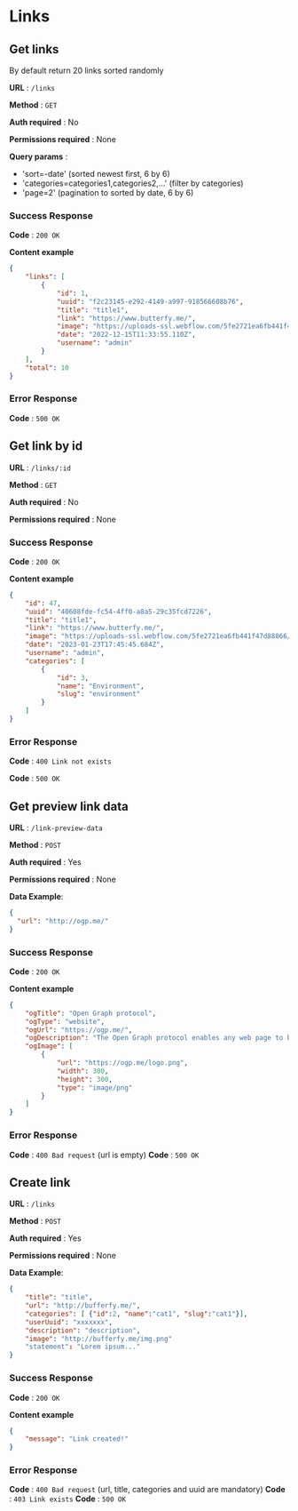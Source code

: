 # Links

## Get links

By default return 20 links sorted randomly

**URL** : `/links`

**Method** : `GET`

**Auth required** : No

**Permissions required** : None

**Query params** :

- 'sort=-date' (sorted newest first, 6 by 6)
- 'categories=categories1,categories2,...' (filter by categories)
- 'page=2' (pagination to sorted by date, 6 by 6)

### Success Response

**Code** : `200 OK`

**Content example**

```json
{
    "links": [
        {
            "id": 1,
            "uuid": "f2c23145-e292-4149-a997-918566608b76",
            "title": "title1",
            "link": "https://www.butterfy.me/",
            "image": "https://uploads-ssl.webflow.com/5fe2721ea6fb441f47d88866/5fe2726881e6e52053a0217c_Butterfy_Logo-p-500.png",
            "date": "2022-12-15T11:33:55.110Z",
            "username": "admin"
        }
    ],
    "total": 10
}
```

### Error Response

**Code** : `500 OK`


## Get link by id

**URL** : `/links/:id`

**Method** : `GET`

**Auth required** : No

**Permissions required** : None

### Success Response

**Code** : `200 OK`

**Content example**

```json
{
    "id": 47,
    "uuid": "40608fde-fc54-4ff0-a8a5-29c35fcd7226",
    "title": "title1",
    "link": "https://www.butterfy.me/",
    "image": "https://uploads-ssl.webflow.com/5fe2721ea6fb441f47d88866/5fe2726881e6e52053a0217c_Butterfy_Logo-p-500.png",
    "date": "2023-01-23T17:45:45.684Z",
    "username": "admin",
    "categories": [
        {
            "id": 3,
            "name": "Environment",
            "slug": "environment"
        }
    ]
}
```

### Error Response

**Code** : `400 Link not exists`

**Code** : `500 OK`


## Get preview link data

**URL** : `/link-preview-data`

**Method** : `POST`

**Auth required** : Yes

**Permissions required** : None

**Data Example**:
```json
{
  "url": "http://ogp.me/"
}
```

### Success Response

**Code** : `200 OK`

**Content example**

```json
{
    "ogTitle": "Open Graph protocol",
    "ogType": "website",
    "ogUrl": "https://ogp.me/",
    "ogDescription": "The Open Graph protocol enables any web page to become a rich object in a social graph.",
    "ogImage": [
        {
            "url": "https://ogp.me/logo.png",
            "width": 300,
            "height": 300,
            "type": "image/png"
        }
    ]
}
```

### Error Response

**Code** : `400 Bad request` (url is empty)
**Code** : `500 OK`


## Create link

**URL** : `/links`

**Method** : `POST`

**Auth required** : Yes

**Permissions required** : None

**Data Example**:
```json
{
    "title": "title",
    "url": "http://bufferfy.me/",
    "categories": [ {"id":2, "name":"cat1", "slug":"cat1"}],
    "userUuid": "xxxxxxx",
    "description": "description",
    "image": "http://bufferfy.me/img.png"
    "statement": "Lorem ipsum..."
}
```

### Success Response

**Code** : `200 OK`

**Content example**

```json
{
    "message": "Link created!"
}
```

### Error Response

**Code** : `400 Bad request` (url, title, categories and uuid are mandatory)
**Code** : `403 Link exists`
**Code** : `500 OK`
